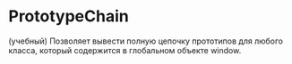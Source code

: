 # PrototypeChain
(учебный)  Позволяет вывести полную цепочку прототипов для любого класса, который содержится в глобальном объекте window. 
